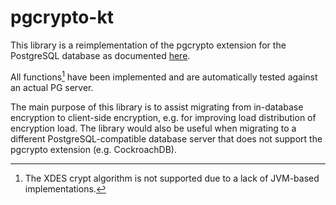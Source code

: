 pgcrypto-kt
===========

This library is a reimplementation of the pgcrypto extension for the PostgreSQL database as documented [here](https://www.postgresql.org/docs/current/pgcrypto.html).

All functions[^1] have been implemented and are automatically tested against
an actual PG server.

The main purpose of this library is to assist migrating from in-database encryption to client-side encryption, e.g. for
improving load distribution of encryption load. The library would also be useful when migrating to a different PostgreSQL-compatible
database server that does not support the pgcrypto extension (e.g. CockroachDB).

[^1]: The XDES crypt algorithm is not supported due to a lack of JVM-based implementations.